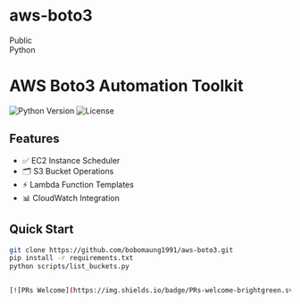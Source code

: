 # aws-boto3  
Public  
Python  

# AWS Boto3 Automation Toolkit

![Python Version](https://img.shields.io/badge/python-3.6+-blue)
![License](https://img.shields.io/badge/license-MIT-green)

## Features
- ✅ EC2 Instance Scheduler
- 🗂️ S3 Bucket Operations
- ⚡ Lambda Function Templates
- 📊 CloudWatch Integration

## Quick Start
```bash
git clone https://github.com/bobomaung1991/aws-boto3.git
pip install -r requirements.txt
python scripts/list_buckets.py


[![PRs Welcome](https://img.shields.io/badge/PRs-welcome-brightgreen.svg?style=flat&logo=github)](https://github.com/bobomaung1991/aws-boto3/pulls)
